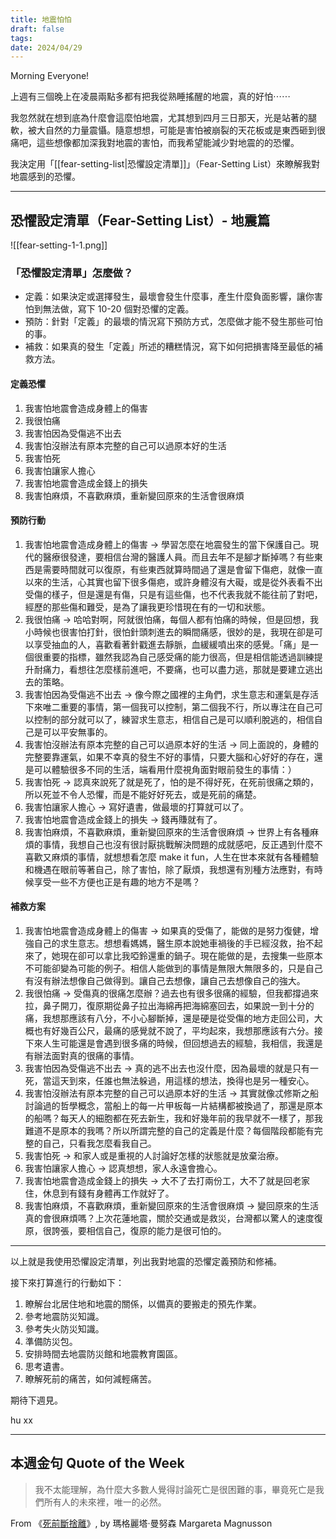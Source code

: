 ```yaml
---
title: 地震怕怕
draft: false
tags: 
date: 2024/04/29
---
```

Morning Everyone!

上週有三個晚上在凌晨兩點多都有把我從熟睡搖醒的地震，真的好怕⋯⋯

我忽然就在想到底為什麼會這麼怕地震，尤其想到四月三日那天，光是站著的腿軟，被大自然的力量震懾。隨意想想，可能是害怕被崩裂的天花板或是東西砸到很痛吧，這些想像都加深我對地震的害怕，而我希望能減少對地震的的恐懼。

我決定用「[[fear-setting-list|恐懼設定清單]]」（Fear-Setting List）來瞭解我對地震感到的恐懼。

---

## 恐懼設定清單（Fear-Setting List）- 地震篇

![[fear-setting-1-1.png]]

### 「恐懼設定清單」怎麼做？

- 定義：如果決定或選擇發生，最壞會發生什麼事，產生什麼負面影響，讓你害怕到無法做，寫下 10-20 個對恐懼的定義。
- 預防：針對「定義」的最壞的情況寫下預防方式，怎麼做才能不發生那些可怕的事。
- 補救：如果真的發生「定義」所述的糟糕情況，寫下如何把損害降至最低的補救方法。

#### 定義恐懼

1. 我害怕地震會造成身體上的傷害
2. 我很怕痛
3. 我害怕因為受傷逃不出去
4. 我害怕沒辦法有原本完整的自己可以過原本好的生活
5. 我害怕死
6. 我害怕讓家人擔心
7. 我害怕地震會造成金錢上的損失
8. 我害怕麻煩，不喜歡麻煩，重新變回原來的生活會很麻煩

#### 預防行動

1. 我害怕地震會造成身體上的傷害 → 學習怎麼在地震發生的當下保護自己。現代的醫療很發達，要相信台灣的醫護人員。而且去年不是腳才斷掉嗎？有些東西是需要時間就可以復原，有些東西就算時間過了還是會留下傷疤，就像一直以來的生活，心其實也留下很多傷疤，或許身體沒有大礙，或是從外表看不出受傷的樣子，但是還是有傷，只是有這些傷，也不代表我就不能往前了對吧，經歷的那些傷和難受，是為了讓我更珍惜現在有的一切和狀態。
2. 我很怕痛 → 哈哈對啊，阿就很怕痛，每個人都有怕痛的時候，但是回想，我小時候也很害怕打針，很怕針頭刺進去的瞬間痛感，很妙的是，我現在卻是可以享受抽血的人，喜歡看著針戳進去靜脈，血緩緩噴出來的感覺。「痛」是一個很重要的指標，雖然我認為自己感受痛的能力很高，但是相信能透過訓練提升耐痛力，看想往怎麼樣前進吧，不要痛，也可以盡力逃，那就是要建立逃出去的策略。
3. 我害怕因為受傷逃不出去 → 像今際之國裡的主角們，求生意志和運氣是存活下來唯二重要的事情，第一個我可以控制，第二個我不行，所以專注在自己可以控制的部分就可以了，練習求生意志，相信自己是可以順利脫逃的，相信自己是可以平安無事的。
4. 我害怕沒辦法有原本完整的自己可以過原本好的生活 → 同上面說的，身體的完整要靠運氣，如果不幸真的發生不好的事情，只要大腦和心好好的存在，還是可以體驗很多不同的生活，端看用什麼視角面對眼前發生的事情：）
5. 我害怕死 → 認真來說死了就是死了，怕的是不得好死，在死前很痛之類的，所以死並不令人恐懼，而是不能好好死去，或是死前的痛楚。
6. 我害怕讓家人擔心 → 寫好遺書，做最壞的打算就可以了。
7. 我害怕地震會造成金錢上的損失 → 錢再賺就有了。
8. 我害怕麻煩，不喜歡麻煩，重新變回原來的生活會很麻煩 → 世界上有各種麻煩的事情，我想自己也沒有很討厭挑戰解決問題的成就感吧，反正遇到什麼不喜歡又麻煩的事情，就想想看怎麼 make it fun，人生在世本來就有各種體驗和機遇在眼前等著自己，除了害怕，除了厭煩，我想還有別種方法應對，有時候享受一些不方便也正是有趣的地方不是嗎？

#### 補救方案

1. 我害怕地震會造成身體上的傷害 → 如果真的受傷了，能做的是努力復健，增強自己的求生意志。想想看媽媽，醫生原本說她車禍後的手已經沒救，抬不起來了，她現在卻可以拿比我啞鈴還重的鍋子。現在能做的是，去搜集一些原本不可能卻變為可能的例子。相信人能做到的事情是無限大無限多的，只是自己有沒有辦法想像自己做得到。讓自己去想像，讓自己去想像自己的強大。
2. 我很怕痛 → 受傷真的很痛怎麼辦？過去也有很多很痛的經驗，但我都撐過來拉，鼻子開刀，復原期從鼻子拉出海綿再把海綿塞回去，如果說一到十分的痛，我想那應該有八分，不小心腳斷掉，還是硬是從受傷的地方走回公司，大概也有好幾百公尺，最痛的感覺就不說了，平均起來，我想那應該有六分。接下來人生可能還是會遇到很多痛的時候，但回想過去的經驗，我相信，我還是有辦法面對真的很痛的事情。
3. 我害怕因為受傷逃不出去 → 真的逃不出去也沒什麼，因為最壞的就是只有一死，當這天到來，任誰也無法躲過，用這樣的想法，換得也是另一種安心。
4. 我害怕沒辦法有原本完整的自己可以過原本好的生活 → 其實就像忒修斯之船討論過的哲學概念，當船上的每一片甲板每一片結構都被換過了，那還是原本的船嗎？每天人的細胞都在死去新生，我和好幾年前的我早就不一樣了，那我難道不是原本的我嗎？所以所謂完整的自己的定義是什麼？每個階段都能有完整的自己，只看我怎麼看我自己。
5. 我害怕死 → 和家人或是重視的人討論好怎樣的狀態就是放棄治療。
6. 我害怕讓家人擔心 → 認真想想，家人永遠會擔心。
7. 我害怕地震會造成金錢上的損失 → 大不了去打兩份工，大不了就是回老家住，休息到有錢有身體再工作就好了。
8. 我害怕麻煩，不喜歡麻煩，重新變回原來的生活會很麻煩 → 變回原來的生活真的會很麻煩嗎？上次花蓮地震，關於交通或是救災，台灣都以驚人的速度復原，很誇張，要相信自己，復原的能力是很可怕的。

---

以上就是我使用恐懼設定清單，列出我對地震的恐懼定義預防和修補。

接下來打算進行的行動如下：

1. 瞭解台北居住地和地震的關係，以備真的要搬走的預先作業。
2. 參考地震防災知識。
3. 參考失火防災知識。
4. 準備防災包。
5. 安排時間去地震防災館和地震教育園區。
6. 思考遺書。
7. 瞭解死前的痛苦，如何減輕痛苦。

期待下週見。

hu xx

---

## 本週金句 Quote of the Week

> 我不太能理解，為什麼大多數人覺得討論死亡是很困難的事，畢竟死亡是我們所有人的未來裡，唯一的必然。

From 《[死前斷捨離](https://r10.to/hk2bRb?ref=chinghannhu.com)》, by 瑪格麗塔‧曼努森 Margareta Magnusson